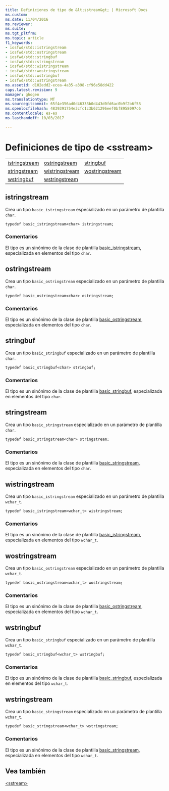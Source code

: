 ```yaml
---
title: Definiciones de tipo de &lt;sstream&gt; | Microsoft Docs
ms.custom: 
ms.date: 11/04/2016
ms.reviewer: 
ms.suite: 
ms.tgt_pltfrm: 
ms.topic: article
f1_keywords:
- iosfwd/std::istringstream
- iosfwd/std::ostringstream
- iosfwd/std::stringbuf
- iosfwd/std::stringstream
- iosfwd/std::wistringstream
- iosfwd/std::wostringstream
- iosfwd/std::wstringbuf
- iosfwd/std::wstringstream
ms.assetid: d102edd2-ecea-4a35-a398-cf96e58dd422
caps.latest.revision: 9
manager: ghogen
ms.translationtype: MT
ms.sourcegitcommit: 65f4e356ad0d46333b0d443d0fd6ac0b9f2b6f58
ms.openlocfilehash: 4839391754e3cfc1c3b621296eef0bf8958097c6
ms.contentlocale: es-es
ms.lasthandoff: 10/03/2017

---
```

# <a name="ltsstreamgt-typedefs"></a>Definiciones de tipo de &lt;sstream&gt;
||||  
|-|-|-|  
|[istringstream](#istringstream)|[ostringstream](#ostringstream)|[stringbuf](#stringbuf)|  
|[stringstream](#stringstream)|[wistringstream](#wistringstream)|[wostringstream](#wostringstream)|  
|[wstringbuf](#wstringbuf)|[wstringstream](#wstringstream)|  
  
##  <a name="istringstream"></a>  istringstream  
 Crea un tipo `basic_istringstream` especializado en un parámetro de plantilla `char`.  
  
```  
typedef basic_istringstream<char> istringstream;  
```  
  
### <a name="remarks"></a>Comentarios  
 El tipo es un sinónimo de la clase de plantilla [basic_istringstream](../standard-library/basic-istringstream-class.md), especializada en elementos del tipo `char`.  
  
##  <a name="ostringstream"></a>  ostringstream  
 Crea un tipo `basic_ostringstream` especializado en un parámetro de plantilla `char`.  
  
```  
typedef basic_ostringstream<char> ostringstream;  
```  
  
### <a name="remarks"></a>Comentarios  
 El tipo es un sinónimo de la clase de plantilla [basic_ostringstream](../standard-library/basic-ostringstream-class.md), especializada en elementos del tipo `char`.  
  
##  <a name="stringbuf"></a>  stringbuf  
 Crea un tipo `basic_stringbuf` especializado en un parámetro de plantilla `char`.  
  
```  
typedef basic_stringbuf<char> stringbuf;  
```  
  
### <a name="remarks"></a>Comentarios  
 El tipo es un sinónimo de la clase de plantilla [basic_stringbuf](../standard-library/basic-stringbuf-class.md), especializada en elementos del tipo `char`.  
  
##  <a name="stringstream"></a>  stringstream  
 Crea un tipo `basic_stringstream` especializado en un parámetro de plantilla `char`.  
  
```  
typedef basic_stringstream<char> stringstream;  
```  
  
### <a name="remarks"></a>Comentarios  
 El tipo es un sinónimo de la clase de plantilla [basic_stringstream](../standard-library/basic-stringstream-class.md), especializada en elementos del tipo `char`.  
  
##  <a name="wistringstream"></a>  wistringstream  
 Crea un tipo `basic_istringstream` especializado en un parámetro de plantilla `wchar_t`.  
  
```  
typedef basic_istringstream<wchar_t> wistringstream;  
```  
  
### <a name="remarks"></a>Comentarios  
 El tipo es un sinónimo de la clase de plantilla [basic_istringstream](../standard-library/basic-istringstream-class.md), especializada en elementos del tipo `wchar_t`.  
  
##  <a name="wostringstream"></a>  wostringstream  
 Crea un tipo `basic_ostringstream` especializado en un parámetro de plantilla `wchar_t`.  
  
```  
typedef basic_ostringstream<wchar_t> wostringstream;  
```  
  
### <a name="remarks"></a>Comentarios  
 El tipo es un sinónimo de la clase de plantilla [basic_ostringstream](../standard-library/basic-ostringstream-class.md), especializada en elementos del tipo `wchar_t`.  
  
##  <a name="wstringbuf"></a>  wstringbuf  
 Crea un tipo `basic_stringbuf` especializado en un parámetro de plantilla `wchar_t`.  
  
```  
typedef basic_stringbuf<wchar_t> wstringbuf;  
```  
  
### <a name="remarks"></a>Comentarios  
 El tipo es un sinónimo de la clase de plantilla [basic_stringbuf](../standard-library/basic-stringbuf-class.md), especializada en elementos del tipo `wchar_t`.  
  
##  <a name="wstringstream"></a>  wstringstream  
 Crea un tipo `basic_stringstream` especializado en un parámetro de plantilla `wchar_t`.  
  
```  
typedef basic_stringstream<wchar_t> wstringstream;  
```  
  
### <a name="remarks"></a>Comentarios  
 El tipo es un sinónimo de la clase de plantilla [basic_stringstream](../standard-library/basic-stringstream-class.md), especializada en elementos del tipo `wchar_t`.  
  
## <a name="see-also"></a>Vea también  
 [\<sstream>](../standard-library/sstream.md)


